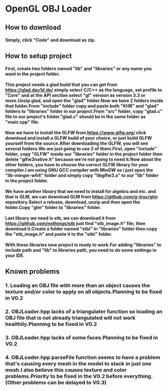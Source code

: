 # OpenGL OBJ Loader
## How to download
#### Simply, click "Code" and download as zip.
## How to setup project
#### First, create two folders named "lib" and "libraries" or any name you want in the project folder.<br><br>This project needs a glad build that you can get from https://glad.dav1d.de/ simply select C/C++ as the language, set profile to "Core" and at the API section select "gl" version as version 3.3 or more.Unzip glad, and open the "glad" folder.Now we have 2 folders inside that folder.From "include" folder copy and paste both "KHR" and "glad" folders to "libraries" folder in our project.From "src" folder, copy "glad.c" file to our project's folder."glad.c" should be in the same folder as "main.cpp" file.<br><br>Now we have to install the GLFW from https://www.glfw.org/ click download and install a GLFW build of your choice, or just build GLFW yourself from the source.After downloading the GLFW, you will see several folders.We are just going to use 2 of them.First, open "include" folder, copy "GLFW" inside our "libraries" folder in the project folder then delete "glfw3native.h" because we're not going to need it.Now about the other folders, you have to choose the correct GLFW library for your compiler.I am using GNU GCC compiler with MinGW so i just open the "lib-mingw-w64" folder and simply copy "libglfw3.a" to our "lib" folder in the project folder.<br><br>We have another library that we need to install for algebra and etc. and that is GLM, we can download GLM from https://github.com/g-truc/glm repository.Select a release, download, unzip and then open the folder.Copy "glm" folder to "libraries" folder.<br><br>Last library we need is stb, we can download it from https://github.com/nothings/stb just find "stb_image.h" file, then download it.Create a folder named "stbi" in "libraries" folder then copy the "stb_image.h" and paste it to the "stbi" folder.<br><br>With these libraries now project is ready to work.For adding "libraries" to include path and "lib" to libraries path, you need to do some settings in your IDE.
## Known problems
### 1. Loading an OBJ file with more than an object causes the texture and/or color to apply on all objects.Planning to be fixed in V0.2
### 2. OBJLoader.hpp lacks of a triangulater function so loading an OBJ file that is not already triangulated will not work healthily.Planning to be fixed in V0.2
### 3. OBJLoader.hpp lacks of some faces.Planning to be fixed in V0.2
### 4. OBJLoader.hpp parseFile function seems to have a problem that's causing every mesh in the model to stack in just one mesh.I also believe this causes texture and color problems.Priority to be fixed in the V0.2 before everything.(Other problems can be delayed to V0.3)
